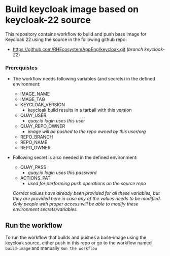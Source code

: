 # Build keycloak image based on keycloak-22 source

This repository contains workflow to build and push base image for
Keycloak 22 using the source in the following github repo:
* https://github.com/RHEcosystemAppEng/keycloak.git (_branch keycloak-22_)

### Prerequistes

* The workflow needs following variables (and secrets) in the defined environment:
  * IMAGE_NAME
  * IMAGE_TAG
  * KEYCLOAK_VERSION
    * keycloak build results in a tarball with this version
  * QUAY_USER
    * _quay.io login uses this user_
  * QUAY_REPO_OWNER
    * _image will be pushed to the repo owned by this user/org_
  * REPO_BRANCH
  * REPO_NAME
  * REPO_OWNER
* Following secret is also needed in the defined environment:
  * QUAY_PASS
    * _quay.io login uses this password_
  * ACTIONS_PAT
    * _used for performing push operations on the source repo_
  

  _Correct values have already been provided for all these variables, but they are provided
  here in case any of the values needs to be modified. Only people with proper access will
  be able to modify these environment secrets/variables._


## Run the workflow
To run the workflow that builds and pushes a base-image using the keycloak source, either
push in this repo or go to the workflow named `build-image` and manually `Run the workflow`
